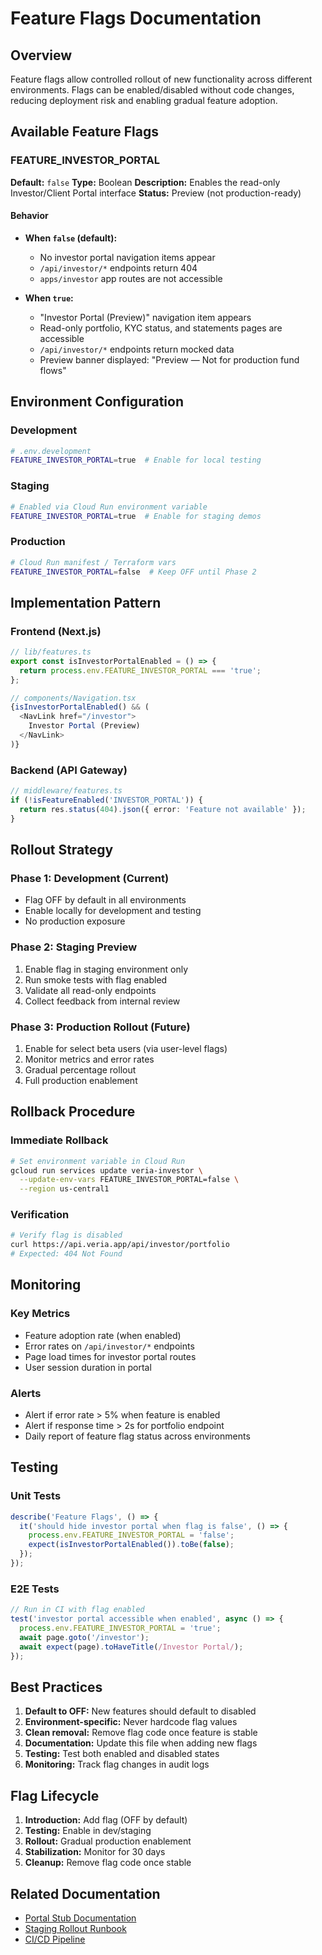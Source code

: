 # Feature Flags Documentation

## Overview
Feature flags allow controlled rollout of new functionality across different environments. Flags can be enabled/disabled without code changes, reducing deployment risk and enabling gradual feature adoption.

## Available Feature Flags

### FEATURE_INVESTOR_PORTAL
**Default:** `false`
**Type:** Boolean
**Description:** Enables the read-only Investor/Client Portal interface
**Status:** Preview (not production-ready)

#### Behavior
- **When `false` (default):**
  - No investor portal navigation items appear
  - `/api/investor/*` endpoints return 404
  - `apps/investor` app routes are not accessible

- **When `true`:**
  - "Investor Portal (Preview)" navigation item appears
  - Read-only portfolio, KYC status, and statements pages are accessible
  - `/api/investor/*` endpoints return mocked data
  - Preview banner displayed: "Preview — Not for production fund flows"

## Environment Configuration

### Development
```bash
# .env.development
FEATURE_INVESTOR_PORTAL=true  # Enable for local testing
```

### Staging
```bash
# Enabled via Cloud Run environment variable
FEATURE_INVESTOR_PORTAL=true  # Enable for staging demos
```

### Production
```bash
# Cloud Run manifest / Terraform vars
FEATURE_INVESTOR_PORTAL=false  # Keep OFF until Phase 2
```

## Implementation Pattern

### Frontend (Next.js)
```typescript
// lib/features.ts
export const isInvestorPortalEnabled = () => {
  return process.env.FEATURE_INVESTOR_PORTAL === 'true';
};

// components/Navigation.tsx
{isInvestorPortalEnabled() && (
  <NavLink href="/investor">
    Investor Portal (Preview)
  </NavLink>
)}
```

### Backend (API Gateway)
```typescript
// middleware/features.ts
if (!isFeatureEnabled('INVESTOR_PORTAL')) {
  return res.status(404).json({ error: 'Feature not available' });
}
```

## Rollout Strategy

### Phase 1: Development (Current)
- Flag OFF by default in all environments
- Enable locally for development and testing
- No production exposure

### Phase 2: Staging Preview
1. Enable flag in staging environment only
2. Run smoke tests with flag enabled
3. Validate all read-only endpoints
4. Collect feedback from internal review

### Phase 3: Production Rollout (Future)
1. Enable for select beta users (via user-level flags)
2. Monitor metrics and error rates
3. Gradual percentage rollout
4. Full production enablement

## Rollback Procedure

### Immediate Rollback
```bash
# Set environment variable in Cloud Run
gcloud run services update veria-investor \
  --update-env-vars FEATURE_INVESTOR_PORTAL=false \
  --region us-central1
```

### Verification
```bash
# Verify flag is disabled
curl https://api.veria.app/api/investor/portfolio
# Expected: 404 Not Found
```

## Monitoring

### Key Metrics
- Feature adoption rate (when enabled)
- Error rates on `/api/investor/*` endpoints
- Page load times for investor portal routes
- User session duration in portal

### Alerts
- Alert if error rate > 5% when feature is enabled
- Alert if response time > 2s for portfolio endpoint
- Daily report of feature flag status across environments

## Testing

### Unit Tests
```typescript
describe('Feature Flags', () => {
  it('should hide investor portal when flag is false', () => {
    process.env.FEATURE_INVESTOR_PORTAL = 'false';
    expect(isInvestorPortalEnabled()).toBe(false);
  });
});
```

### E2E Tests
```typescript
// Run in CI with flag enabled
test('investor portal accessible when enabled', async () => {
  process.env.FEATURE_INVESTOR_PORTAL = 'true';
  await page.goto('/investor');
  await expect(page).toHaveTitle(/Investor Portal/);
});
```

## Best Practices

1. **Default to OFF:** New features should default to disabled
2. **Environment-specific:** Never hardcode flag values
3. **Clean removal:** Remove flag code once feature is stable
4. **Documentation:** Update this file when adding new flags
5. **Testing:** Test both enabled and disabled states
6. **Monitoring:** Track flag changes in audit logs

## Flag Lifecycle

1. **Introduction:** Add flag (OFF by default)
2. **Testing:** Enable in dev/staging
3. **Rollout:** Gradual production enablement
4. **Stabilization:** Monitor for 30 days
5. **Cleanup:** Remove flag code once stable

## Related Documentation
- [Portal Stub Documentation](./portal-stub.md)
- [Staging Rollout Runbook](./runbooks/staging-rollout.md)
- [CI/CD Pipeline](./ci-cd.md)
